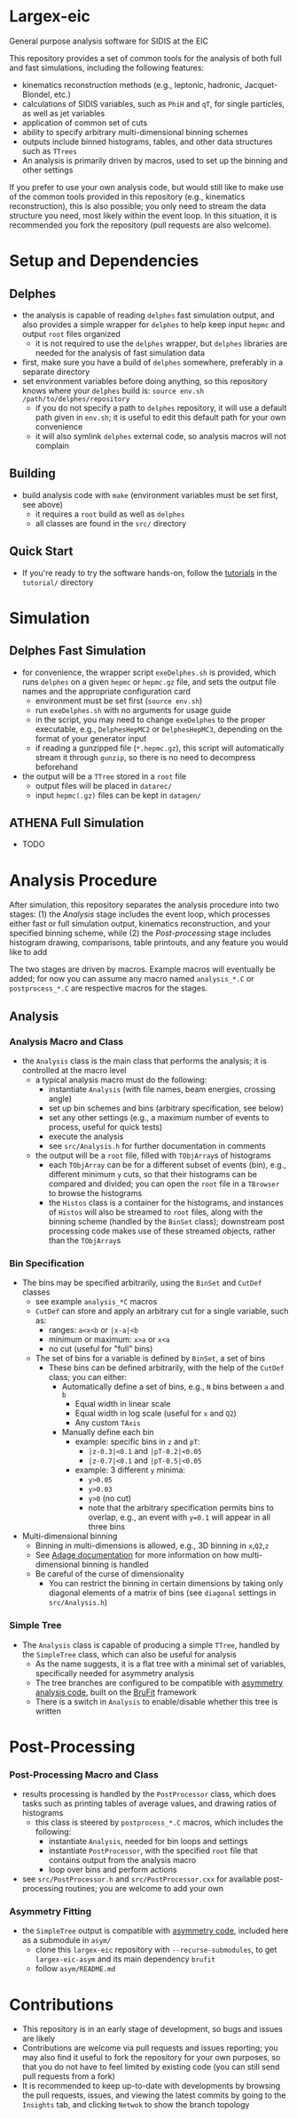 # Largex-eic

General purpose analysis software for SIDIS at the EIC

This repository provides a set of common tools for the analysis of both full and
fast simulations, including the following features:

- kinematics reconstruction methods (e.g., leptonic, hadronic, Jacquet-Blondel,
  etc.)
- calculations of SIDIS variables, such as `PhiH` and `qT`, for single
  particles, as well as jet variables
- application of common set of cuts
- ability to specify arbitrary multi-dimensional binning schemes
- outputs include binned histograms, tables, and other data structures such as
  `TTrees`
- An analysis is primarily driven by macros, used to set up the binning and
  other settings

If you prefer to use your own analysis code, but would still like to make use of
the common tools provided in this repository (e.g., kinematics reconstruction),
this is also possible; you only need to stream the data structure you need, most
likely within the event loop. In this situation, it is recommended you fork the
repository (pull requests are also welcome).


# Setup and Dependencies

## Delphes

- the analysis is capable of reading `delphes` fast simulation output, and also
  provides a simple wrapper for `delphes` to help keep input `hepmc` and output
  `root` files organized
  - it is not required to use the `delphes` wrapper, but `delphes` libraries are
    needed for the analysis of fast simulation data
- first, make sure you have a build of `delphes` somewhere, preferably in a
  separate directory
- set environment variables before doing anything, so this repository knows where your
  `delphes` build is: `source env.sh /path/to/delphes/repository`
  - if you do not specify a path to `delphes` repository, it will use a default
    path given in `env.sh`; it is useful to edit this default path for your own
    convenience
  - it will also symlink `delphes` external code, so analysis macros
    will not complain

## Building

- build analysis code with `make` (environment variables must be set first, see above)
  - it requires a `root` build as well as `delphes`
  - all classes are found in the `src/` directory

## Quick Start

- If you're ready to try the software hands-on, follow the [tutorials](tutorial/README.md) in 
  the `tutorial/` directory


# Simulation

## Delphes Fast Simulation

- for convenience, the wrapper script `exeDelphes.sh` is provided, which runs
  `delphes` on a given `hepmc` or `hepmc.gz` file, and sets the output file
  names and the appropriate configuration card
  - environment must be set first (`source env.sh`)
  - run `exeDelphes.sh` with no arguments for usage guide
  - in the script, you may need to change `exeDelphes` to the proper
    executable, e.g., `DelphesHepMC2` or `DelphesHepMC3`, depending
    on the format of your generator input
  - if reading a gunzipped file (`*.hepmc.gz`), this script will automatically
    stream it through `gunzip`, so there is no need to decompress beforehand
- the output will be a `TTree` stored in a `root` file
  - output files will be placed in `datarec/`
  - input `hepmc(.gz)` files can be kept in `datagen/`

## ATHENA Full Simulation

- TODO 



# Analysis Procedure

After simulation, this repository separates the analysis procedure into two
stages: (1) the *Analysis* stage includes the event loop, which processes either
fast or full simulation output, kinematics reconstruction, and your specified
binning scheme, while (2) the *Post-processing* stage includes histogram
drawing, comparisons, table printouts, and any feature you would like to add

The two stages are driven by macros. Example macros will eventually be added;
for now you can assume any macro named `analysis_*.C` or `postprocess_*.C` are
respective macros for the stages.

## Analysis

### Analysis Macro and Class

- the `Analysis` class is the main class that performs the analysis; it is 
  controlled at the macro level
  - a typical analysis macro must do the following:
    - instantiate `Analysis` (with file names, beam energies, crossing angle)
    - set up bin schemes and bins (arbitrary specification, see below)
    - set any other settings (e.g., a maximum number of events to process,
      useful for quick tests)
    - execute the analysis
    - see `src/Analysis.h` for further documentation in comments
  - the output will be a `root` file, filled with `TObjArray`s of
    histograms
    - each `TObjArray` can be for a different subset of events (bin), e.g.,
      different minimum `y` cuts, so that their histograms can be compared and
      divided; you can open the `root` file in a `TBrowser` to browse the
      histograms
    - the `Histos` class is a container for the histograms, and instances of
      `Histos` will also be streamed to `root` files, along with the binning
      scheme (handled by the `BinSet` class); downstream post processing code
      makes use of these streamed objects, rather than the `TObjArray`s

### Bin Specification

- The bins may be specified arbitrarily, using the `BinSet` and `CutDef` classes
  - see example `analysis_*C` macros
  - `CutDef` can store and apply an arbitrary cut for a single variable, such
    as:
    - ranges: `a<x<b` or `|x-a|<b`
    - minimum or maximum: `x>a` or `x<a`
    - no cut (useful for "full" bins)
  - The set of bins for a variable is defined by `BinSet`, a set of bins
    - These bins can be defined arbitrarily, with the help of the `CutDef`
      class; you can either:
      - Automatically define a set of bins, e.g., `N` bins between `a` and `b`
        - Equal width in linear scale
        - Equal width in log scale (useful for `x` and `Q2`)
        - Any custom `TAxis`
      - Manually define each bin
        - example: specific bins in `z` and `pT`:
          - `|z-0.3|<0.1` and `|pT-0.2|<0.05`
          - `|z-0.7|<0.1` and `|pT-0.5|<0.05`
        - example: 3 different `y` minima:
          - `y>0.05`
          - `y>0.03`
          - `y>0` (no cut)
          - note that the arbitrary specification permits bins to overlap, e.g.,
            an event with `y=0.1` will appear in all three bins
- Multi-dimensional binning
  - Binning in multi-dimensions is allowed, e.g., 3D binning in `x`,`Q2`,`z`
  - See [Adage documentation](doc/adage.md) for more information on how multi-dimensional
    binning is handled
  - Be careful of the curse of dimensionality
    - You can restrict the binning in certain dimensions by taking only diagonal
      elements of a matrix of bins (see `diagonal` settings in `src/Analysis.h`)

### Simple Tree

- The `Analysis` class is capable of producing a simple `TTree`, handled by the
  `SimpleTree` class, which can also be useful for analysis
  - As the name suggests, it is a flat tree with a minimal set of variables,
    specifically needed for asymmetry analysis
  - The tree branches are configured to be compatible with 
    [asymmetry analysis code](https://github.com/c-dilks/dispin),
    built on the [BruFit](https://github.com/dglazier/brufit) framework
  - There is a switch in `Analysis` to enable/disable whether this tree is 
    written


# Post-Processing

### Post-Processing Macro and Class

- results processing is handled by the `PostProcessor` class, which does tasks
  such as printing tables of average values, and drawing ratios of histograms
  - this class is steered by `postprocess_*.C` macros, which includes the
    following:
    - instantiate `Analysis`, needed for bin loops and settings
    - instantiate `PostProcessor`, with the specified `root` file that contains
      output from the analysis macro
    - loop over bins and perform actions
- see `src/PostProcessor.h` and `src/PostProcessor.cxx` for available
  post-processing routines; you are welcome to add your own

### Asymmetry Fitting
- the `SimpleTree` output is compatible with [asymmetry
  code](https://github.com/c-dilks/largex-eic-asym), included here as a
  submodule in `asym/`
  - clone this `largex-eic` repository with `--recurse-submodules`, to get
    `largex-eic-asym` and its main dependency `brufit`
  - follow `asym/README.md`

# Contributions

- This repository is in an early stage of development, so bugs and issues are
  likely
- Contributions are welcome via pull requests and issues reporting; you may also
  find it useful to fork the repository for your own purposes, so that you do
  not have to feel limited by existing code (you can still send pull requests
  from a fork)
- It is recommended to keep up-to-date with developments by browsing the pull
  requests, issues, and viewing the latest commits by going to the `Insights`
  tab, and clicking `Netwok` to show the branch topology
